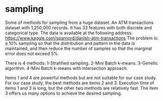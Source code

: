 # sampling
Some of methods for sampling from a huge dataset.
An ATM transactions dataset with 1,250,000 records. It has 33 features with both discrete and categorical type.
The data is available at the following address: https://www.kaggle.com/sparnord/danish-atm-transactions
The problem is: a 10% sampling so that the distribution and pattern in the data is maintained, and then reduce the number of samples so that the marginal error does not exceed 5%.

There is 4 methods:
1-Stratified sampling.
2-Mini Batch k-means.
3-Genetic algorithm.
4-Mini Batch k-means with intersection approach.

Items 1 and 4 are powerful methods but are not suitable for our case study.
For our case study, the best methods are items 2 and 3.
Execution time of items 1 and 3 is long, but the other two methods are relatively fast.
The item 3 offers us many options to achieve the desired sampling.
